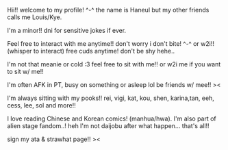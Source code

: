 Hii!! welcome to my profile! ^-^
the name is Haneul but my other friends calls me Louis/Kye.

I'm a minor!! dni for sensitive jokes if ever.

Feel free to interact with me anytime!! don't worry i don't bite! ^-^ or w2i!! (whisper to interact)
free cuds anytime! don't be shy hehe..

I'm not that meanie or cold :3 feel free to sit with me!! or w2i me if you want to sit w/ me!!

I'm often AFK in PT, busy on something or asleep lol
be friends w/ mee!! ><

I'm always sitting with my pooks!! rei, vigi, kat, kou, shen, karina,tan, eeh, cess, lee, sol and more!!

I love reading Chinese and Korean comics! (manhua/hwa). I'm also part of alien stage fandom..! heh I'm not daijobu after what happen...
that's all!!

sign my ata & strawhat page!! ><

